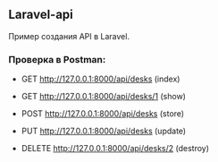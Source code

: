 ## Laravel-api

Пример создания API в Laravel.

### Проверка в Postman:

- GET http://127.0.0.1:8000/api/desks (index)

- GET http://127.0.0.1:8000/api/desks/1 (show)

- POST http://127.0.0.1:8000/api/desks (store)

- PUT http://127.0.0.1:8000/api/desks (update)

- DELETE http://127.0.0.1:8000/api/desks/2 (destroy) 

